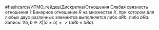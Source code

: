 #flashcards/ИТМО_гейдев/Дискретка/Отношения
Слабая связность отношения
?
Бинарное отношение $R$ на множестве $X$, при котором для любых двух различных элементов выполняется либо $aRb$, либо $bRa$.
Запись: $\forall a,b \in X | (a \neq b) => (aRb \vee bRa)$.

